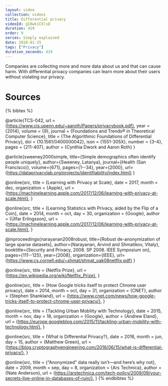 ```yaml
---
layout: video
collection: videos
title: Differential privacy
videoId: gI0wk1CXlsQ
duration: 419
order: 9
series: Simply explained
date: 2018-01-25
tags: ["Privacy"]
duration_seconds: 419
---
```


Companies are collecting more and more data about us and that can cause harm. With differential privacy companies can learn more about their users without violating our privacy.

# Sources
{% bibtex %}

@article{TCS-042,
    url = {https://www.cis.upenn.edu/~aaroth/Papers/privacybook.pdf},
    year = {2014},
    volume = {9},
    journal = {Foundations and Trends® in Theoretical Computer Science},
    title = {The Algorithmic Foundations of Differential Privacy},
    doi = {10.1561/0400000042},
    issn = {1551-305X},
    number = {3–4},
    pages = {211-407},
    author = {Cynthia Dwork and Aaron Roth}
}

@article{sweeney2000simple,
  title={Simple demographics often identify people uniquely},
  author={Sweeney, Latanya},
  journal={Health (San Francisco)},
  volume={671},
  pages={1--34},
  year={2000},
  url={https://dataprivacylab.org/projects/identifiability/index.html}
}

@online{src,
    title = {Learning with Privacy at Scale},
    date = 2017,
    month = dec,
    organization = {Apple},
    url = {https://machinelearning.apple.com/2017/12/06/learning-with-privacy-at-scale.html},
}

@online{src,
    title = {Learning Statistics with Privacy, aided by the Flip of a Coin},
    date = 2014,
    month = oct,
    day = 30,
    organization = {Google},
    author = {Úlfar Erlingsson},
    url = {https://machinelearning.apple.com/2017/12/06/learning-with-privacy-at-scale.html},
}

@inproceedings{narayanan2008robust,
  title={Robust de-anonymization of large sparse datasets},
  author={Narayanan, Arvind and Shmatikov, Vitaly},
  booktitle={Security and Privacy, 2008. SP 2008. IEEE Symposium on},
  pages={111--125},
  year={2008},
  organization={IEEE},
  url={https://www.cs.cornell.edu/~shmat/shmat_oak08netflix.pdf}
}

@online{src,
    title = {Netflix Prize},
    url = {https://en.wikipedia.org/wiki/Netflix_Prize},
}

@online{src,
    title = {How Google tricks itself to protect Chrome user privacy},
    date = 2014,
    month = oct,
    day = 31,
    organization = {CNET},
    author = {Stephen Shankland},
    url = {https://www.cnet.com/news/how-google-tricks-itself-to-protect-chrome-user-privacy/},
}

@online{src,
    title = {Tackling Urban Mobility with Technology},
    date = 2015,
    month = nov,
    day = 18,
    organization = {Google},
    author = {Andrew Eland},
    url = {https://europe.googleblog.com/2015/11/tackling-urban-mobility-with-technology.html},
}

@online{src,
    title = {What is Differential Privacy?},
    date = 2016,
    month = jun,
    day = 15,
    author = {Matthew Green},
    url = {https://blog.cryptographyengineering.com/2016/06/15/what-is-differential-privacy/},
}

@online{src,
    title = {“Anonymized” data really isn’t—and here’s why not},
    date = 2009,
    month = sep,
    day = 8,
    organization = {Ars Technica},
    author = {Nate Anderson},
    url = {https://arstechnica.com/tech-policy/2009/09/your-secrets-live-online-in-databases-of-ruin/},
}
{% endbibtex %}